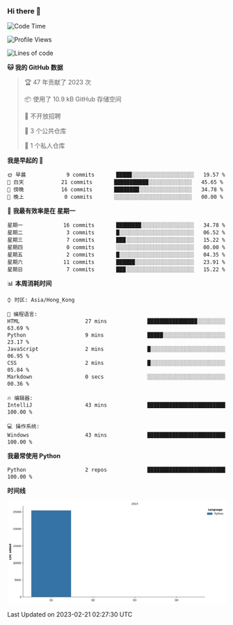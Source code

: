 ### Hi there 👋

<!--
**Mrzqd/Mrzqd** is a ✨ _special_ ✨ repository because its `README.md` (this file) appears on your GitHub profile.

Here are some ideas to get you started:

- 🔭 I’m currently working on ...
- 🌱 I’m currently learning ...
- 👯 I’m looking to collaborate on ...
- 🤔 I’m looking for help with ...
- 💬 Ask me about ...
- 📫 How to reach me: ...
- 😄 Pronouns: ...
- ⚡ Fun fact: ...
-->
<!--START_SECTION:waka-->
![Code Time](http://img.shields.io/badge/Code%20Time-43%20mins-blue)

![Profile Views](http://img.shields.io/badge/%E4%B8%AA%E4%BA%BA%E8%B5%84%E6%96%99%E8%A7%82%E7%9C%8B%E6%AC%A1%E6%95%B0-0-blue)

![Lines of code](https://img.shields.io/badge/%E4%BB%8E%E3%80%8CHello%20World%E3%80%8D%E8%B5%B7%E6%88%91%E5%B7%B2%E7%BB%8F%E5%86%99%E4%BA%86-25%20Thousand%20%E8%A1%8C%E4%BB%A3%E7%A0%81-blue)

**🐱 我的 GitHub 数据** 

> 🏆 47 年贡献了 2023 次
 > 
> 📦  使用了 10.9 kB GitHub 存储空间 
 > 
> 🚫 不开放招聘
 > 
> 📜 3 个公共仓库 
 > 
> 🔑 1 个私人仓库 
 > 
**我是早起的 🐤** 

```text
🌞 早晨             9 commits       █████░░░░░░░░░░░░░░░░░░░░   19.57 % 
🌆 白天            21 commits       ███████████░░░░░░░░░░░░░░   45.65 % 
🌃 傍晚            16 commits       ████████░░░░░░░░░░░░░░░░░   34.78 % 
🌙 晚上             0 commits       ░░░░░░░░░░░░░░░░░░░░░░░░░   00.00 % 

```
📅 **我最有效率是在 星期一** 

```text
星期一             16 commits       ████████░░░░░░░░░░░░░░░░░   34.78 % 
星期二              3 commits       █░░░░░░░░░░░░░░░░░░░░░░░░   06.52 % 
星期三              7 commits       ███░░░░░░░░░░░░░░░░░░░░░░   15.22 % 
星期四              0 commits       ░░░░░░░░░░░░░░░░░░░░░░░░░   00.00 % 
星期五              2 commits       █░░░░░░░░░░░░░░░░░░░░░░░░   04.35 % 
星期六             11 commits       ██████░░░░░░░░░░░░░░░░░░░   23.91 % 
星期日              7 commits       ███░░░░░░░░░░░░░░░░░░░░░░   15.22 % 

```


📊 **本周消耗时间** 

```text
⌚︎ 时区: Asia/Hong_Kong

💬 编程语言: 
HTML                     27 mins             ████████████████░░░░░░░░░   63.69 % 
Python                   9 mins              █████░░░░░░░░░░░░░░░░░░░░   23.17 % 
JavaScript               2 mins              █░░░░░░░░░░░░░░░░░░░░░░░░   06.95 % 
CSS                      2 mins              █░░░░░░░░░░░░░░░░░░░░░░░░   05.84 % 
Markdown                 0 secs              ░░░░░░░░░░░░░░░░░░░░░░░░░   00.36 % 

🔥 编辑器: 
IntelliJ                 43 mins             █████████████████████████   100.00 % 

💻 操作系统: 
Windows                  43 mins             █████████████████████████   100.00 % 

```

**我最常使用 Python** 

```text
Python                   2 repos             █████████████████████████   100.00 % 

```


**时间线**

![Chart not found](https://raw.githubusercontent.com/Mrzqd/Mrzqd/main/charts/bar_graph.png) 


 Last Updated on 2023-02-21 02:27:30 UTC
<!--END_SECTION:waka-->
